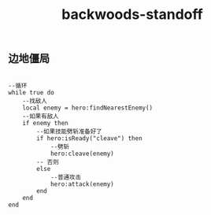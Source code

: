 ﻿---
layout: default
title: backwoods-standoff
---
## 边地僵局
```

--循环
while true do
    --找敌人
    local enemy = hero:findNearestEnemy()
    --如果有敌人
    if enemy then
        --如果技能劈斩准备好了
        if hero:isReady("cleave") then
            --劈斩
            hero:cleave(enemy)
        -- 否则
        else
            --普通攻击
            hero:attack(enemy)
        end
    end
end

```
